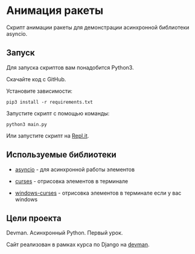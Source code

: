 # Анимация ракеты

Скрипт анимации ракеты для демонстрации асинхронной библиотеки asyncio.


## Запуск

Для запуска скриптов вам понадобится Python3.

Скачайте код с GitHub.

Установите зависимости:

`pip3 install -r requirements.txt`

Запустите скрипт с помощью команды:

`python3 main.py`

Или запустите скрипт на [Repl.it](https://repl.it/@OttoAndrey/devmanasynclesson1#main.py).


## Используемые библиотеки

* [asyncio]() - для асинхронной работы элементов

* [curses]() - отрисовка элементов в терминале

* [windows-curses]() - отрисовка элементов в терминале если у вас windows


## Цели проекта

Devman. Асинхронный Python. Первый урок.

Сайт реализован в рамках курса по Django на [devman](https://dvmn.org/modules/).
